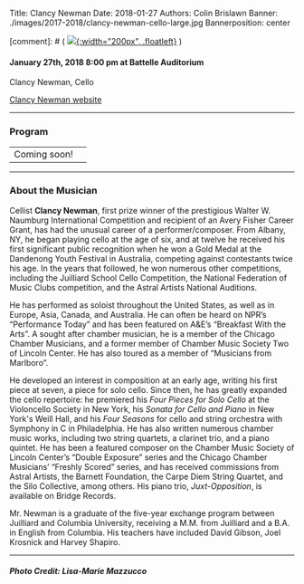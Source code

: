 Title: Clancy Newman
Date: 2018-01-27
Authors: Colin Brislawn
Banner: ./images/2017-2018/clancy-newman-cello-large.jpg
Bannerposition: center

[comment]: # ( [![ ]({filename}/images/2017-2018/YoungArtists400.jpg){:width="200px", .floatleft}]({filename}./ClancyNewman.md) )


#### January 27th, 2018 8:00 pm at Battelle Auditorium

Clancy Newman, Cello

[Clancy Newman website](http://www.clancynewman.com/)


---

### Program

|                          |                                  |
|--------------------------|---------------------------------:|
| Coming soon!             |                              |


---

### About the Musician

Cellist **Clancy Newman**, first prize winner of the prestigious Walter W. Naumburg
International Competition and recipient of an Avery Fisher Career Grant, has had the
unusual career of a performer/composer. From Albany, NY, he began playing cello at
the age of six, and at twelve he received his first significant public recognition when he
won a Gold Medal at the Dandenong Youth Festival in Australia, competing against
contestants twice his age. In the years that followed, he won numerous other
competitions, including the Juilliard School Cello Competition, the National Federation
of Music Clubs competition, and the Astral Artists National Auditions.

He has performed as soloist throughout the United States, as well as in Europe, Asia,
Canada, and Australia. He can often be heard on NPR’s “Performance Today” and has
been featured on A&E’s “Breakfast With the Arts”. A sought after chamber musician, he
is a member of the Chicago Chamber Musicians, and a former member of Chamber
Music Society Two of Lincoln Center. He has also toured as a member of “Musicians
from Marlboro”.

He developed an interest in composition at an early age, writing his first piece at seven, a
piece for solo cello. Since then, he has greatly expanded the cello repertoire: he
premiered his _Four Pieces for Solo Cello_ at the Violoncello Society in New York, his
_Sonata for Cello and Piano_ in New York's Weill Hall, and his _Four Seasons_ for cello and
string orchestra with Symphony in C in Philadelphia. He has also written numerous
chamber music works, including two string quartets, a clarinet trio, and a piano quintet.
He has been a featured composer on the Chamber Music Society of Lincoln Center’s
“Double Exposure” series and the Chicago Chamber Musicians’ “Freshly Scored” series,
and has received commissions from Astral Artists, the Barnett Foundation, the Carpe
Diem String Quartet, and the Silo Collective, among others. His piano trio, _Juxt-Opposition_,
is available on Bridge Records.

Mr. Newman is a graduate of the five-year exchange program between Juilliard and
Columbia University, receiving a M.M. from Juilliard and a B.A. in English from
Columbia. His teachers have included David Gibson, Joel Krosnick and Harvey Shapiro.

---

##### Photo Credit: Lisa-Marie Mazzucco
